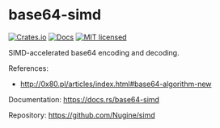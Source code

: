 # base64-simd

[![Crates.io](https://img.shields.io/crates/v/base64-simd.svg)](https://crates.io/crates/base64-simd)
[![Docs](https://docs.rs/base64-simd/badge.svg)](https://docs.rs/base64-simd/)
[![MIT licensed][mit-badge]][mit-url]

[mit-badge]: https://img.shields.io/badge/license-MIT-blue.svg
[mit-url]: ../../LICENSE

SIMD-accelerated base64 encoding and decoding.

References:

+ <http://0x80.pl/articles/index.html#base64-algorithm-new>

Documentation: <https://docs.rs/base64-simd>

Repository: <https://github.com/Nugine/simd>
